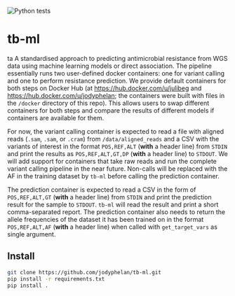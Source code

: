![Python tests](https://github.com/jodyphelan/tb-ml/workflows/Tests/badge.svg)
# tb-ml
ta
A standardised approach to predicting antimicrobial resistance from WGS data using machine learning models or direct association. The pipeline essentially runs two user-defined docker containers: one for variant calling and one to perform resistance prediction. We provide default containers for both steps on Docker Hub (at https://hub.docker.com/u/julibeg and https://hub.docker.com/u/jodyphelan; the containers were built with files in the `/docker` directory of this repo). This allows users to swap different containers for both steps and compare the results of different models if containers are available for them. 

For now, the variant calling container is expected to read a file with aligned reads (`.sam`, `.sam`, or `.cram`) from `/data/aligned_reads` and a CSV with the variants of interest in the format `POS,REF,ALT` (**with** a header line) from `STDIN` and print the results as `POS,REF,ALT,GT,DP` (**with** a header line) to `STDOUT`. We will add support for containers that take raw reads and run the complete variant calling pipeline in the near future. Non-calls will be replaced with the AF in the training dataset by `tb-ml` before calling the prediction container.

The prediction container is expected to read a CSV in the form of `POS,REF,ALT,GT` (**with** a header line) from `STDIN` and print the prediction result for the sample to `STDOUT`. `tb-ml` will read the result and print a short comma-separated report. The prediction container also needs to return the allele frequencies of the dataset it has been trained on in the format `POS,REF,ALT,AF` (**with** a header line) when called with `get_target_vars` as single argument. 

## Install

```bash
git clone https://github.com/jodyphelan/tb-ml.git
pip install -r requirements.txt 
pip install .
```
